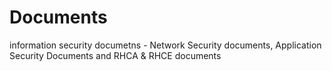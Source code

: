 # Documents
information security documetns - Network Security documents, Application Security Documents and RHCA &amp; RHCE documents
